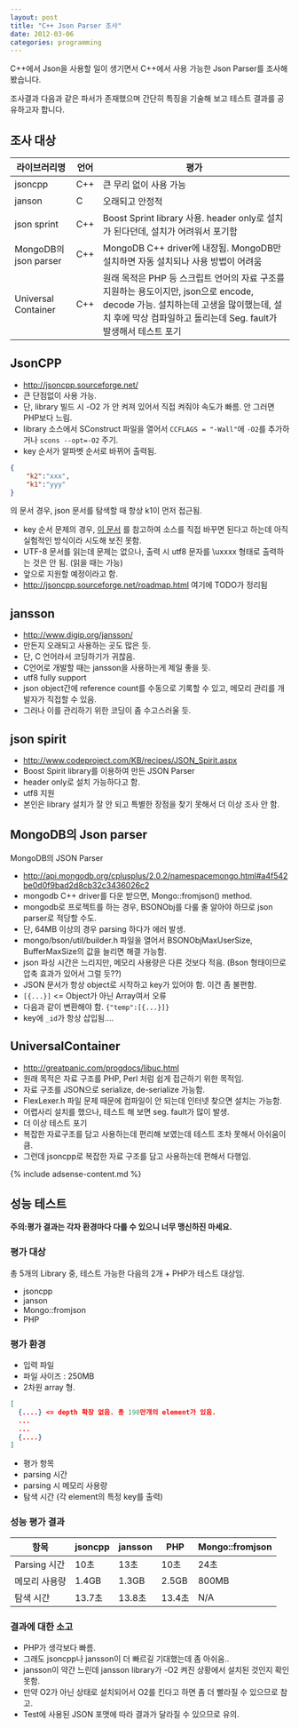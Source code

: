 ```yaml
---
layout: post
title: "C++ Json Parser 조사"
date: 2012-03-06 
categories: programming
---
```


C++에서 Json을 사용할 일이 생기면서 C++에서 사용 가능한 Json Parser를 조사해 봤습니다.

조사결과 다음과 같은 파서가 존재했으며 간단히 특징을 기술해 보고 테스트 결과를 공유하고자 합니다.

## 조사 대상

|라이브러리명|언어|평가|
|---|---|---|
|jsoncpp|C++|큰 무리 없이 사용 가능|
|janson|C|오래되고 안정적|
|json sprint|C++|Boost Sprint library 사용. header only로 설치가 된다던데, 설치가 어려워서 포기함|
|MongoDB의 json parser|C++|MongoDB C++ driver에 내장됨. MongoDB만 설치하면 자동 설치되나 사용 방법이 어려움|
|Universal Container|C++|원래 목적은 PHP 등 스크립트 언어의 자료 구조를 지원하는 용도이지만, json으로 encode, decode 가능. 설치하는데 고생을 많이했는데, 설치 후에 막상 컴파일하고 돌리는데 Seg. fault가 발생해서 테스트 포기|

## JsonCPP

- http://jsoncpp.sourceforge.net/
- 큰 단점없이 사용 가능.
- 단, library 빌드 시 -O2 가 안 켜져 있어서 직접 켜줘야 속도가 빠름. 안 그러면 PHP보다 느림.
- library 소스에서 SConstruct 파일을 열어서 `CCFLAGS = "-Wall"`에 `-O2`를 추가하거나 `scons --opt=-O2` 주기.
- key 순서가 알파벳 순서로 바뀌어 출력됨.

```json
{
    "k2":"xxx",
    "k1":"yyy"
}
```
의 문서 경우, json 문서를 탐색할 때 항상 k1이 먼저 접근됨.

- key 순서 문제의 경우, [이 문서](http://sourceforge.net/tracker/?func=detail&atid=758829&aid=3014601&group_id=144446) 를 참고하여 소스를 직접 바꾸면 된다고 하는데 아직 실험적인 방식이라 시도해 보진 못함.
- UTF-8 문서를 읽는데 문제는 없으나, 출력 시 utf8 문자를 \uxxxx 형태로 출력하는 것은 안 됨. (읽을 때는 가능)
 - 앞으로 지원할 예정이라고 함.
 - http://jsoncpp.sourceforge.net/roadmap.html 여기에 TODO가 정리됨

## jansson

- http://www.digip.org/jansson/
- 만든지 오래되고 사용하는 곳도 많은 듯.
- 단, C 언어라서 코딩하기가 귀찮음.
- C언어로 개발할 때는 jansson을 사용하는게 제일 좋을 듯.
- utf8 fully support
- json object간에 reference count를 수동으로 기록할 수 있고, 메모리 관리를 개발자가 직접할 수 있음.
- 그러나 이를 관리하기 위한 코딩이 좀 수고스러울 듯.

## json spirit

- http://www.codeproject.com/KB/recipes/JSON_Spirit.aspx
- Boost Spirit library를 이용하여 만든 JSON Parser
- header only로 설치 가능하다고 함.
- utf8 지원
- 본인은 library 설치가 잘 안 되고 특별한 장점을 찾기 못해서 더 이상 조사 안 함.

## MongoDB의 Json parser

MongoDB의 JSON Parser

- http://api.mongodb.org/cplusplus/2.0.2/namespacemongo.html#a4f542be0d0f9bad2d8cb32c3436026c2
- mongodb C++ driver를 다운 받으면, Mongo::fromjson() method.
- mongodb로 프로젝트를 하는 경우, BSONObj를 다룰 줄 알아야 하므로 json parser로 적당할 수도.
- 단, 64MB 이상의 경우 parsing 하다가 에러 발생.
- mongo/bson/util/builder.h 파일을 열어서 BSONObjMaxUserSize, BufferMaxSize의 값을 늘리면 해결 가능함.
- json 파싱 시간은 느리지만, 메모리 사용량은 다른 것보다 적음. (Bson 형태이므로 압축 효과가 있어서 그럴 듯??)
- JSON 문서가 항상 object로 시작하고 key가 있어야 함. 이건 좀 불편함.
 - `[{...}]` <= Object가 아닌 Array여서 오류
 -  다음과 같이 변환해야 함. `{"temp":[{...}]}`
- key에 `_id`가 항상 삽입됨....

## UniversalContainer

- http://greatpanic.com/progdocs/libuc.html
- 원래 목적은 자료 구조를 PHP, Perl 처럼 쉽게 접근하기 위한 목적임.
- 자료 구조를 JSON으로 serialize, de-serialize 가능함.
- FlexLexer.h 파일 문제 때문에 컴파일이 안 되는데 인터넷 찾으면 설치는 가능함.
- 어렵사리 설치를 했으나, 테스트 해 보면 seg. fault가 많이 발생.
- 더 이상 테스트 포기
- 복잡한 자료구조를 담고 사용하는데 편리해 보였는데 테스트 조차 못해서 아쉬움이 큼.
- 그런데 jsoncpp로 복잡한 자료 구조를 담고 사용하는데 편해서 다행임.

{% include adsense-content.md %}

## 성능 테스트

**주의:평가 결과는 각자 환경마다 다를 수 있으니 너무 맹신하진 마세요.**

### 평가 대상

총 5개의 Library 중, 테스트 가능한 다음의 2개 + PHP가 테스트 대상임.

- jsoncpp
- janson
- Mongo::fromjson
- PHP

### 평가 환경

- 입력 파일
- 파일 사이즈 : 250MB
- 2차원 array 형.

```json
[
  {....} <= depth 확장 없음. 총 190만개의 element가 있음.
  ...
  ...
  {....}
]
```
- 평가 항목
 - parsing 시간
 - parsing 시 메모리 사용량
 - 탐색 시간 (각 element의 특정 key를 출력)

### 성능 평가 결과

|항목|jsoncpp|jansson|PHP|Mongo::fromjson|
|---|---|---|---|---|
|Parsing 시간|10초|13초|10초|24초|
|메모리 사용량|1.4GB|1.3GB|2.5GB|800MB|
|탐색 시간|13.7초|13.8초|13.4초|N/A|

### 결과에 대한 소고

- PHP가 생각보다 빠름.
- 그래도 jsoncpp나 jansson이 더 빠르길 기대했는데 좀 아쉬움..
- jansson이 약간 느린데 jansson library가 -O2 켜진 상황에서 설치된 것인지 확인 못함.
 - 만약 O2가 아닌 상태로 설치되어서 O2를 킨다고 하면 좀 더 빨라질 수 있으므로 참고.
- Test에 사용된 JSON 포맷에 따라 결과가 달라질 수 있으므로 유의.
